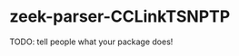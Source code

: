 zeek-parser-CCLinkTSNPTP
=================================

TODO: tell people what your package does!
